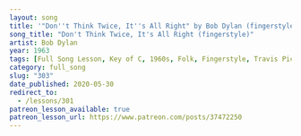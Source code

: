 ```yaml
---
layout: song
title: '"Don''t Think Twice, It''s All Right" by Bob Dylan (fingerstyle version)'
song_title: "Don't Think Twice, It's All Right (fingerstyle)"
artist: Bob Dylan
year: 1963
tags: [Full Song Lesson, Key of C, 1960s, Folk, Fingerstyle, Travis Picking]
category: full_song
slug: "303"
date_published: 2020-05-30
redirect_to:
  - /lessons/301
patreon_lesson_available: true
patreon_lesson_url: https://www.patreon.com/posts/37472250
---
```


<!-- patreon_lesson_available: true
patreon_lesson_url: https://www.patreon.com/posts/37472250 -->
